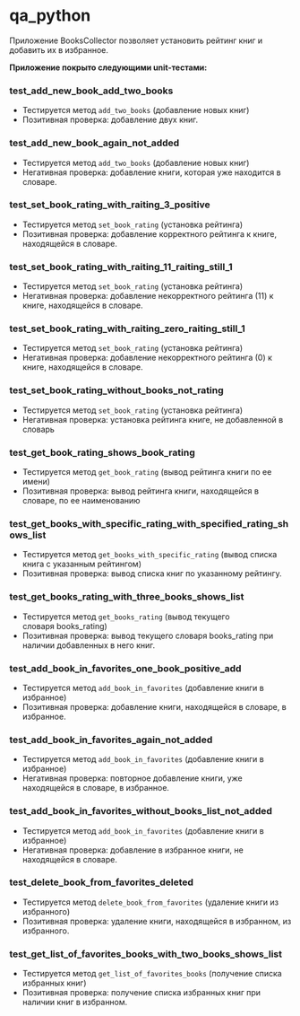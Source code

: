 # qa_python
Приложение BooksCollector позволяет установить рейтинг книг и добавить их в избранное.

**Приложение покрыто следующими unit-тестами:** 
### test_add_new_book_add_two_books
- Тестируется метод `add_two_books` (добавление новых книг)
- Позитивная проверка: добавление двух книг. 
 
### test_add_new_book_again_not_added
- Тестируется метод `add_two_books` (добавление новых книг)
- Негативная проверка: добавление книги, которая уже находится в словаре.

### test_set_book_rating_with_raiting_3_positive    
- Тестируется метод `set_book_rating` (установка рейтинга)
- Позитивная проверка: добавление корректного рейтинга к книге, находящейся в словаре.

### test_set_book_rating_with_raiting_11_raiting_still_1
- Тестируется метод `set_book_rating` (установка рейтинга)
- Негативная проверка: добавление некорректного рейтинга (11) к книге, находящейся в словаре.

### test_set_book_rating_with_raiting_zero_raiting_still_1
- Тестируется метод `set_book_rating` (установка рейтинга)
- Негативная проверка: добавление некорректного рейтинга (0) к книге, находящейся в словаре.

### test_set_book_rating_without_books_not_rating
- Тестируется метод `set_book_rating` (установка рейтинга)
- Негативная проверка: установка рейтинга книге, не добавленной в словарь

### test_get_book_rating_shows_book_rating
- Тестируется метод `get_book_rating` (вывод рейтинга книги по ее имени)
- Позитивная проверка: вывод рейтинга книги, находящейся в словаре, по ее наименованию

### test_get_books_with_specific_rating_with_specified_rating_shows_list
- Тестируется метод `get_books_with_specific_rating` (вывод списка книга с указанным  рейтингом)
- Позитивная проверка: вывод списка книг по указанному рейтингу. 

### test_get_books_rating_with_three_books_shows_list
- Тестируется метод `get_books_rating` (вывод текущего словаря books_rating)
- Позитивная проверка: вывод текущего словаря books_rating при наличии добавленных в него книг.

### test_add_book_in_favorites_one_book_positive_add
- Тестируется метод `add_book_in_favorites` (добавление книги в избранное)
- Позитивная проверка: добавление книги, находящейся в словаре, в избранное.

### test_add_book_in_favorites_again_not_added
- Тестируется метод `add_book_in_favorites` (добавление книги в избранное)
- Негативная проверка: повторное добавление книги, уже находящейся в словаре, в избранное.

### test_add_book_in_favorites_without_books_list_not_added
- Тестируется метод `add_book_in_favorites` (добавление книги в избранное)
- Негативная проверка: добавление в избранное книги, не находящейся в словаре.

### test_delete_book_from_favorites_deleted
- Тестируется метод `delete_book_from_favorites` (удаление книги из избранного)
- Позитивная проверка: удаление книги, находящейся в избранном, из избранного.

### test_get_list_of_favorites_books_with_two_books_shows_list
- Тестируется метод `get_list_of_favorites_books` (получение списка избранных книг)
- Позитивная проверка: получение списка избранных книг при наличии книг в избранном. 